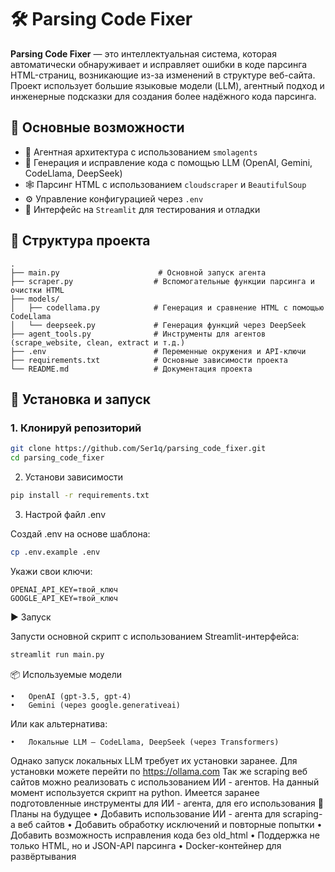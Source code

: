 # 🛠️ Parsing Code Fixer

**Parsing Code Fixer** — это интеллектуальная система, которая автоматически обнаруживает и исправляет ошибки в коде парсинга HTML-страниц, возникающие из-за изменений в структуре веб-сайта. Проект использует большие языковые модели (LLM), агентный подход и инженерные подсказки для создания более надёжного кода парсинга.

## 🚀 Основные возможности

- 🧠 Агентная архитектура с использованием `smolagents`
- 🤖 Генерация и исправление кода с помощью LLM (OpenAI, Gemini, CodeLlama, DeepSeek)
- 🕸️ Парсинг HTML с использованием `cloudscraper` и `BeautifulSoup`
- ⚙️ Управление конфигурацией через `.env`
- 🎯 Интерфейс на `Streamlit` для тестирования и отладки

## 🧩 Структура проекта
```
.
├── main.py                      # Основной запуск агента
├── scraper.py                  # Вспомогательные функции парсинга и очистки HTML
├── models/
│   ├── codellama.py            # Генерация и сравнение HTML с помощью CodeLlama
│   └── deepseek.py             # Генерация функций через DeepSeek
├── agent_tools.py              # Инструменты для агентов (scrape_website, clean, extract и т.д.)
├── .env                        # Переменные окружения и API-ключи
├── requirements.txt            # Основные зависимости проекта
└── README.md                   # Документация проекта
```
## 🔧 Установка и запуск

### 1. Клонируй репозиторий

```bash
git clone https://github.com/Ser1q/parsing_code_fixer.git
cd parsing_code_fixer
```
2. Установи зависимости
```bash
pip install -r requirements.txt
```

3. Настрой файл .env

Создай .env на основе шаблона:
```bash
cp .env.example .env
```
Укажи свои ключи:
```
OPENAI_API_KEY=твой_ключ
GOOGLE_API_KEY=твой_ключ
```
▶️ Запуск

Запусти основной скрипт с использованием Streamlit-интерфейса:
```bash
streamlit run main.py
```

📦 Используемые модели

	•	OpenAI (gpt-3.5, gpt-4)
	•	Gemini (через google.generativeai)
Или как альтернатива:

	•	Локальные LLM — CodeLlama, DeepSeek (через Transformers)
 
Однако запуск локальных LLM требует их установки заранее. Для установки можете перейти по https://ollama.com
Так же scraping веб сайтов можно реализовать с использованием ИИ - агентов. На данный момент используется скрипт на python. 
Имеется заранее подготовленные инструменты для ИИ - агента, для его использования
📌 Планы на будущее
	•	Добавить использование ИИ - агента для scraping-а веб сайтов
	•	Добавить обработку исключений и повторные попытки
 	•	Добавить возможность исправления кода без old_html
	•	Поддержка не только HTML, но и JSON-API парсинга
	•	Docker-контейнер для развёртывания
